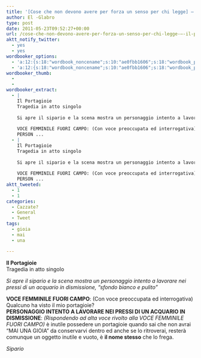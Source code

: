 ```yaml
---
title: '[Cose che non devono avere per forza un senso per chi legge] – Il portagioie'
author: El -Glabro
type: post
date: 2011-05-23T09:52:27+00:00
url: /cose-che-non-devono-avere-per-forza-un-senso-per-chi-legge-–-il-portagioie/
aktt_notify_twitter:
  - yes
  - yes
wordbooker_options:
  - 'a:12:{s:18:"wordbook_noncename";s:10:"ae0fbb1606";s:18:"wordbook_page_post";s:4:"-100";s:18:"wordbook_orandpage";s:1:"2";s:23:"wordbook_default_author";s:1:"1";s:23:"wordbook_extract_length";s:3:"300";s:19:"wordbook_actionlink";s:3:"300";s:26:"wordbooker_publish_default";s:2:"on";s:27:"wordbooker_publish_override";s:2:"on";s:18:"wordbook_attribute";s:17:"News@T-hoster.com";s:24:"wordbooker_status_update";s:2:"on";s:29:"wordbooker_status_update_text";s:35:": New blog post :  %title% - %link%";s:20:"wordbook_comment_get";s:2:"on";}'
  - 'a:12:{s:18:"wordbook_noncename";s:10:"ae0fbb1606";s:18:"wordbook_page_post";s:4:"-100";s:18:"wordbook_orandpage";s:1:"2";s:23:"wordbook_default_author";s:1:"1";s:23:"wordbook_extract_length";s:3:"300";s:19:"wordbook_actionlink";s:3:"300";s:26:"wordbooker_publish_default";s:2:"on";s:27:"wordbooker_publish_override";s:2:"on";s:18:"wordbook_attribute";s:17:"News@T-hoster.com";s:24:"wordbooker_status_update";s:2:"on";s:29:"wordbooker_status_update_text";s:35:": New blog post :  %title% - %link%";s:20:"wordbook_comment_get";s:2:"on";}'
wordbooker_thumb:
  - 
  - 
wordbooker_extract:
  - |
    Il Portagioie
    Tragedia in atto singolo
    
    Si apre il sipario e la scena mostra un personaggio intento a lavorare nei pressi di un acquario in dismissione, "sfondo bianco e pulito"
    
    VOCE FEMMINILE FUORI CAMPO: (Con voce preoccupata ed interrogativa) Qualcuno ha visto il mio portagioie?
    PERSON ...
  - |
    Il Portagioie
    Tragedia in atto singolo
    
    Si apre il sipario e la scena mostra un personaggio intento a lavorare nei pressi di un acquario in dismissione, "sfondo bianco e pulito"
    
    VOCE FEMMINILE FUORI CAMPO: (Con voce preoccupata ed interrogativa) Qualcuno ha visto il mio portagioie?
    PERSON ...
aktt_tweeted:
  - 1
  - 1
categories:
  - Cazzate?
  - General
  - Tweet
tags:
  - gioia
  - mai
  - una

---
```

**Il Portagioie**  
Tragedia in atto singolo

_Si apre il sipario e la scena mostra un personaggio intento a lavorare nei pressi di un acquario in dismissione, &#8220;sfondo bianco e pulito&#8221;_

**VOCE FEMMINILE FUORI CAMPO**: (Con voce preoccupata ed interrogativa) Qualcuno ha visto il mio portagioie?  
**PERSONAGGIO INTENTO A LAVORARE NEI PRESSI DI UN ACQUARIO IN DISMISSIONE**: _(Rispondendo ad alta voce rivolto alla VOCE FEMMINILE FUORI CAMPO)_ è inutile possedere un portagioie quando sai che non avrai &#8220;MAI UNA GIOIA&#8221; da conservarvi dentro ed anche se lo ritroverai, resterà comunque un oggetto inutile e vuoto, è **il nome stesso** che lo frega.

_Sipario_